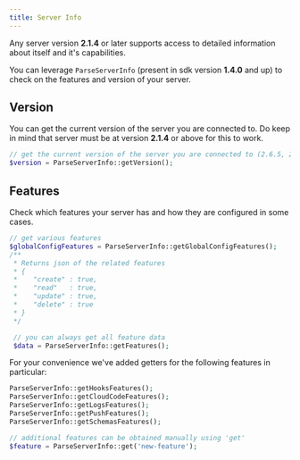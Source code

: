 ```yaml
---
title: Server Info
---
```


Any server version **2.1.4** or later supports access to detailed information about itself and it's capabilities. 

You can leverage `ParseServerInfo` (present in sdk version **1.4.0** and up) to check on the features and version of your server.

## Version

You can get the current version of the server you are connected to. Do keep in mind that server must be at version **2.1.4** or above for this to work.

```php
// get the current version of the server you are connected to (2.6.5, 2.5.4, etc.)
$version = ParseServerInfo::getVersion();
```

## Features

Check which features your server has and how they are configured in some cases.

```php
// get various features
$globalConfigFeatures = ParseServerInfo::getGlobalConfigFeatures();
/**
 * Returns json of the related features
 * {
 *    "create" : true,
 *    "read"   : true,
 *    "update" : true,
 *    "delete" : true
 * }
 */

 // you can always get all feature data
 $data = ParseServerInfo::getFeatures();
```

For your convenience we've added getters for the following features in particular:

```php
ParseServerInfo::getHooksFeatures();
ParseServerInfo::getCloudCodeFeatures();
ParseServerInfo::getLogsFeatures();
ParseServerInfo::getPushFeatures();
ParseServerInfo::getSchemasFeatures();

// additional features can be obtained manually using 'get'
$feature = ParseServerInfo::get('new-feature');
```